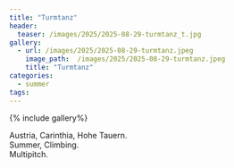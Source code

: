 ```yaml
---
title: "Turmtanz"
header:
  teaser: /images/2025/2025-08-29-turmtanz_t.jpg
gallery:
  - url: /images/2025/2025-08-29-turmtanz.jpeg
    image_path:  /images/2025/2025-08-29-turmtanz.jpeg
    title: "Turmtanz"
categories:
  - summer
tags:
---
```


{% include gallery%}

Austria, Carinthia, Hohe Tauern.  
Summer, Climbing.   
Multipitch.